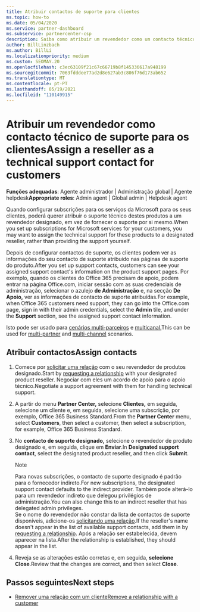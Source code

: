 ```yaml
---
title: Atribuir contactos de suporte para clientes
ms.topic: how-to
ms.date: 05/04/2020
ms.service: partner-dashboard
ms.subservice: partnercenter-csp
description: Saiba como atribuir um revendedor como um contacto técnico de suporte para clientes que tenham subscrições dos serviços da Microsoft.
author: BillLinzbach
ms.author: BillLi
ms.localizationpriority: medium
ms.custom: SEOMAY.20
ms.openlocfilehash: c3ec63109f21c67c66719b8f145336617a948199
ms.sourcegitcommit: 7063fdddee77ad2d8e627ab3c806f76d173ab652
ms.translationtype: MT
ms.contentlocale: pt-PT
ms.lasthandoff: 05/19/2021
ms.locfileid: "110149915"
---
```

# <a name="assign-a-reseller-as-a-technical-support-contact-for-customers"></a><span data-ttu-id="21b20-103">Atribuir um revendedor como contacto técnico de suporte para os clientes</span><span class="sxs-lookup"><span data-stu-id="21b20-103">Assign a reseller as a technical support contact for customers</span></span>

<span data-ttu-id="21b20-104">**Funções adequadas**: Agente administrador | Administração global | Agente helpdesk</span><span class="sxs-lookup"><span data-stu-id="21b20-104">**Appropriate roles**: Admin agent | Global admin | Helpdesk agent</span></span>


<span data-ttu-id="21b20-105">Quando configurar subscrições para os serviços da Microsoft para os seus clientes, poderá querer atribuir o suporte técnico destes produtos a um revendedor designado, em vez de fornecer o suporte por si mesmo.</span><span class="sxs-lookup"><span data-stu-id="21b20-105">When you set up subscriptions for Microsoft services for your customers, you may want to assign the technical support for these products to a designated reseller, rather than providing the support yourself.</span></span>

<span data-ttu-id="21b20-106">Depois de configurar contactos de suporte, os clientes podem ver as informações do seu contacto de suporte atribuído nas páginas de suporte do produto.</span><span class="sxs-lookup"><span data-stu-id="21b20-106">After you set up support contacts, customers can see your assigned support contact's information on the product support pages.</span></span> <span data-ttu-id="21b20-107">Por exemplo, quando os clientes do Office 365 precisam de apoio, podem entrar na página Office.com, iniciar sessão com as suas credenciais de administração, selecionar o azulejo **de Administração** e, na secção **De Apoio,** ver as informações de contacto de suporte atribuídas.</span><span class="sxs-lookup"><span data-stu-id="21b20-107">For example, when Office 365 customers need support, they can go into the Office.com page, sign in with their admin credentials, select the **Admin** tile, and under the **Support** section, see the assigned support contact information.</span></span>

<span data-ttu-id="21b20-108">Isto pode ser usado para [cenários multi-parceiros](multipartner.md) e [multicanal.](multichannel.md)</span><span class="sxs-lookup"><span data-stu-id="21b20-108">This can be used for [multi-partner](multipartner.md) and [multi-channel](multichannel.md) scenarios.</span></span> 


## <a name="assign-contacts"></a><span data-ttu-id="21b20-109">Atribuir contactos</span><span class="sxs-lookup"><span data-stu-id="21b20-109">Assign contacts</span></span>

1. <span data-ttu-id="21b20-110">Comece por [solicitar uma relação](request-a-relationship-with-a-customer.md) com o seu revendedor de produtos designado.</span><span class="sxs-lookup"><span data-stu-id="21b20-110">Start by [requesting a relationship](request-a-relationship-with-a-customer.md) with your designated product reseller.</span></span> <span data-ttu-id="21b20-111">Negociar com eles um acordo de apoio para o apoio técnico.</span><span class="sxs-lookup"><span data-stu-id="21b20-111">Negotiate a support agreement with them for handling technical support.</span></span>

2. <span data-ttu-id="21b20-112">A partir do menu **Partner Center,** selecione **Clientes,** em seguida, selecione um cliente e, em seguida, selecione uma subscrição, por exemplo, Office 365 Business Standard.</span><span class="sxs-lookup"><span data-stu-id="21b20-112">From the **Partner Center** menu, select **Customers**, then select a customer, then select a subscription, for example, Office 365 Business Standard.</span></span>

3. <span data-ttu-id="21b20-113">No  **contacto de suporte designado,** selecione o revendedor de produto designado e, em seguida, clique em **Enviar**.</span><span class="sxs-lookup"><span data-stu-id="21b20-113">In  **Designated support contact**, select the designated product reseller, and then click **Submit**.</span></span> 

      >[!NOTE]  
      ><span data-ttu-id="21b20-114">Para novas subscrições, o contacto de suporte designado é padrão para o fornecedor indireto.</span><span class="sxs-lookup"><span data-stu-id="21b20-114">For new subscriptions, the designated support contact defaults to the indirect provider.</span></span> <span data-ttu-id="21b20-115">Também pode alterá-lo para um revendedor indireto que delegou privilégios de administração.</span><span class="sxs-lookup"><span data-stu-id="21b20-115">You can also change this to an indirect reseller that has delegated admin privileges.</span></span>    
    ><span data-ttu-id="21b20-116">Se o nome do revendedor não constar da lista de contactos de suporte disponíveis, adicione-os [solicitando uma relação](request-a-relationship-with-a-customer.md).</span><span class="sxs-lookup"><span data-stu-id="21b20-116">If the reseller's name doesn't appear in the list of available support contacts, add them in by [requesting a relationship](request-a-relationship-with-a-customer.md).</span></span> <span data-ttu-id="21b20-117">Após a relação ser estabelecida, devem aparecer na lista.</span><span class="sxs-lookup"><span data-stu-id="21b20-117">After the relationship is established, they should appear in the list.</span></span>  

4. <span data-ttu-id="21b20-118">Reveja se as alterações estão corretas e, em seguida, **selecione Close**.</span><span class="sxs-lookup"><span data-stu-id="21b20-118">Review that the changes are correct, and then select **Close**.</span></span>

## <a name="next-steps"></a><span data-ttu-id="21b20-119">Passos seguintes</span><span class="sxs-lookup"><span data-stu-id="21b20-119">Next steps</span></span>

- [<span data-ttu-id="21b20-120">Remover uma relação com um cliente</span><span class="sxs-lookup"><span data-stu-id="21b20-120">Remove a relationship with a customer</span></span>](remove-a-relationship.md)